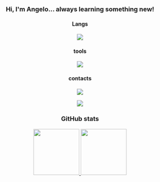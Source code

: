 <h3 align="center">Hi, I'm Angelo... always learning something new!</h2>

<h4 align="center">Langs</h4>
<p align="center">
  <a href='https://skillicons.dev'>
    <img src='https://skillicons.dev/icons?i=python,js,ts,nodejs,html,css'/>
  </a>
</p>

<h4 align="center">tools</h4>
<p align="center">
  <a href="https://skillicons.dev">
    <img src='https://skillicons.dev/icons?i=vscode,git,github'/>
  </a>
</p>

<h4 align="center">contacts</h4>

<div align="center">
  <a
href='https://instagram.com/xwhelima'
target="_blank">
<img src='https://skillicons.dev/icons?i=instagram'
target="_blank">
  </a>

  <a
href='https://www.linkedin.com/in/angelo-lima-a53886231'
target="_blank">
<img src='https://skillicons.dev/icons?i=linkedin'
target="_blank">
  </a>
</div>

<h3 align="center">GitHub stats</h3>
<div align="center">
  <a href='https://github.com/Angelollima'>
  <img height="120em" src='https://github-readme-stats.vercel.app/api?username=Angelollima&show_icons=true&theme=tokyonight&include_all_commits=true&count_private=true'/>
  <img height="120em" src='https://github-readme-stats.vercel.app/api/top-langs/?username=Angelollima&layout=compact&langs_count=7&theme=tokyonight'/>
</div>
